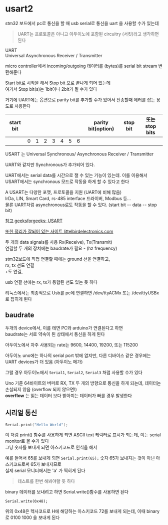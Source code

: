 # usart2
stm32 보드에서 pc로 통신을 할 때 usb serial로 통신을 
uart 을 사용할 수가 있는데  

> UART는 프로토콜은 아니고 아두이노에 포함된 circuitry (서킷)라고 생각하면 된다

UART  
Universal Asynchronous Receiver / Transmitter

micro controller에서 incoming/outgoing 데이터를 (bytes)를 serial bit stream 변환해준다  

Start bit로 시작을 해서 Stop bit 으로 끝나게 되어 있는데  
여기서 Stop bit(s)는 1bit이나 2bit가 될 수가 있다   

거기에 UART에는 옵션으로 parity bit를 추가할 수가 있어서 전송할때 에러를 잡는 용도로 사용한다   

| start bit | | | | | | | | parity bit(option) | stop bit | 또는 stop bits |
| --- | --- | --- |  --- |  --- | --- | --- | --- | --- | --- | --- |
| | 0 | 1 |  2 |  3 | 4 | 5 | 6 |  |  |  |


USART 는 Universal Synchronous/ Asynchronous Receiver / Transmitter

UART와 같지만 Synchronous가 추가되어 있다. 

UART에서는 serial data를 시간으로 잴 수 있는 기능이 있는데. 이를 이용해서  
USART에서는 synchronous 모드로 작동을 하게 할 수 있다고 한다   

A USART는 다양한 포맷, 프로토콜을 지원 (UART에 비해 많음)   
IrDa, LIN, Smart Card, rs-485 interface 드라이버, Modbus 등...   
물론 UART처럼 asynchronous로도 작동을 할 수 있다. (start bit -- data -- stop bit)


[참고 geeksforgeeks: USART](https://www.geeksforgeeks.org/difference-between-usart-and-uart/)

[또한 정리가 잘되어 있는 사이트 littelbirdelectronics.com](https://littlebirdelectronics.com.au/guides/147/uart-and-arduino)


두 개의 data signals를 사용 Rx(Receive), Tx(Transmit)   
연결할 두 개의 장치에는 baudrate가 필요 - (hz frequency)

stm32보드에 직접 연결할 때에는 ground 선을 연결하고,   
rx, tx 선도 연결   
+도 연결, 

usb 연결 선에는 rx, tx가 통합된 선도 있는 듯 하다

리눅스에서는 최종적으로 Usb를 pc에 연결하면 /dev/ttyACMx 또는 /dev/ttyUSBx로 잡히게 된다   


## baudrate
두개의 device에서, 이를 테면 PC와 arduino가 연결된다고 하면   
baudrate는 서로 약속이 된 상태에서 통신을 하게 된다   

아두이노에서 자주 사용되는 rate는 9600, 14400, 19200, 또는 115200   

아두이노 uno에는 하나의 serial port 밖에 없지만, 다른 디바이스 같은 경우에는 UART devices가 더 있음 (아두이노 메가)    

그럴 경우 아두이노에서 `Serial1`, `Serial2`, `Serial3` 처럼 사용할 수가 있다    

Uno 기준 64바이트의 버퍼로 RX, TX 두 개의 방향으로 통신을 하게 되는데, 데이터는 손실되지 않음 (overflow 되지 않으면!)   
**overflow** 는 읽는 데이터 보다 받아지는 데이터가 빠를 경우 발생한다


## 시리얼 통신
```cpp
Serial.print("Hello World");
```
이 처럼 print() 함수를 사용하게 되면 ASCII text 케릭터로 표시가 되는데, 이는 serial monitor로 볼 수가 있다     
그냥 숫자를 보내게 되면 아스키코드로 인식을 해서 

예를 들어서 65를 보내게 되면 `Serial.print(65);` 숫자 65가 보내지는 것이 아닌 아스키코드로써 65가 보내지므로   
실제 serial 모니터에서는 'a' 가 찍히게 된다   

> 테스트를 한번 해봐야할 듯 하다 

binary 데이터를 보내려고 하면 Serial.write()함수를 사용하면 된다   

```
Serial.write(0x48); 
```
위의 0x48은 헥사코드로 
H에 해당하는 아스키코드 72를 보내게 되는데, 이때 binary로 0100 1000 을 보내게 된다 











